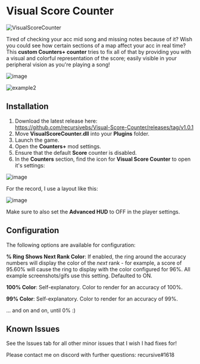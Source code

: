 # Visual Score Counter

![VisualScoreCounter](https://user-images.githubusercontent.com/21104295/154864625-ea622845-ca81-4ef4-b1e5-2e39ea55534c.gif)

Tired of checking your acc mid song and missing notes because of it? Wish you could see how certain sections of a map affect your acc in real time? This **custom Counters+ counter** tries to fix all of that by providing you with a visual and colorful representation of the score; easily visible in your peripheral vision as you're playing a song!

![image](https://user-images.githubusercontent.com/84289648/131223567-d1d589df-71ec-4b77-8cec-fbcc4b0469cd.png)

![example2](https://user-images.githubusercontent.com/84289648/131224151-d553783b-64bd-4cee-8acb-1e238d9a841b.gif)



## Installation

1) Download the latest release here: https://github.com/recursivebs/Visual-Score-Counter/releases/tag/v1.0.1
2) Move **VisualScoreCounter.dll** into your **Plugins** folder.
3) Launch the game.
4) Open the **Counters+** mod settings.
5) Ensure that the default **Score** counter is disabled.
6) In the **Counters** section, find the icon for **Visual Score Counter** to open it's settings:


![image](https://user-images.githubusercontent.com/84289648/131233224-9544690b-bd1c-4553-bd57-3ecdef0ed0bd.png)
 
For the record, I use a layout like this:
  
![image](https://user-images.githubusercontent.com/84289648/131233218-7a0b8c6d-a1c6-414c-ba46-cb23e4bd26bb.png)

Make sure to also set the **Advanced HUD** to OFF in the player settings.

## Configuration
  
The following options are available for configuration:
  
**% Ring Shows Next Rank Color**: If enabled, the ring around the accuracy numbers will display the color of the *next* rank - for example, a score of 95.60% will cause the ring to display with the color configured for 96%. All example screenshots/gifs use this setting. Defaulted to ON.

**100% Color**: Self-explanatory. Color to render for an accuracy of 100%.
  
**99% Color**:  Self-explanatory. Color to render for an accuracy of 99%.
  
... and on and on, until 0% :)
  
## Known Issues
  
See the Issues tab for all other minor issues that I wish I had fixes for!
  
Please contact me on discord with further questions: recursive#1618
